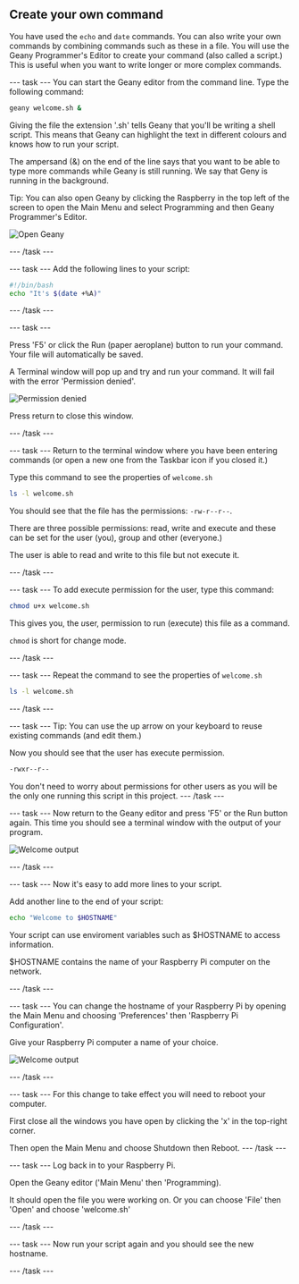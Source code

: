 ## Create your own command

You have used the `echo` and `date` commands. You can also write your own commands by combining commands such as these in a file. You will use the Geany Programmer's Editor to create your command (also called a script.) This is useful when you want to write longer or more complex commands. 

--- task ---
You can start the Geany editor from the command line. Type the following command:

```bash
geany welcome.sh &
```
Giving the file the extension '.sh' tells Geany that you'll be writing a shell script. This means that Geany can highlight the text in different colours and knows how to run your script.

The ampersand (&) on the end of the line says that you want to be able to type more commands while Geany is still running. We say that Geny is running in the background. 

Tip: You can also open Geany by clicking the Raspberry in the top left of the screen to open the Main Menu and select Programming and then Geany Programmer's Editor. 

![Open Geany](images/command_geany.png)

--- /task ---

--- task ---
Add the following lines to your script:

```bash
#!/bin/bash
echo "It's $(date +%A)"
```

--- /task ---

--- task ---

Press 'F5' or click the Run (paper aeroplane) button to run your command. Your file will automatically be saved.

A Terminal window will pop up and try and run your command. It will fail with the error 'Permission denied'.

![Permission denied](images/command_denied.png)

Press return to close this window.

--- /task ---

--- task ---
Return to the terminal window where you have been entering commands (or open a new one from the Taskbar icon if you closed it.)

Type this command to see the properties of `welcome.sh`

```bash
ls -l welcome.sh
```

You should see that the file has the permissions: `-rw-r--r--`.

There are three possible permissions: read, write and execute and these can be set for the user (you), group and other (everyone.)

The user is able to read and write to this file but not execute it. 

--- /task ---

--- task ---
To add execute permission for the user, type this command:

```bash
chmod u+x welcome.sh
```
This gives you, the *u*ser, permission to run (e*x*ecute) this file as a command. 

`chmod` is short for change mode. 


--- /task ---

--- task ---
Repeat the command to see the properties of `welcome.sh`

```bash
ls -l welcome.sh
```
--- /task ---

--- task ---
Tip: You can use the up arrow on your keyboard to reuse existing commands (and edit them.)

Now you should see that the user has execute permission. 

```bash
-rwxr--r--
```

You don't need to worry about permissions for other users as you will be the only one running this script in this project. 
--- /task ---

--- task ---
Now return to the Geany editor and press 'F5' or the Run button again. This time you should see a terminal window with the output of your program. 

![Welcome output](images/command_output.png)

--- /task ---

--- task ---
Now it's easy to add more lines to your script. 

Add another line to the end of your script:

```bash
echo "Welcome to $HOSTNAME" 
```

Your script can use enviroment variables such as $HOSTNAME to access information. 

$HOSTNAME contains the name of your Raspberry Pi computer on the network.

--- /task ---

--- task ---
You can change the hostname of your Raspberry Pi by opening the Main Menu and choosing 'Preferences' then 'Raspberry Pi Configuration'. 

Give your Raspberry Pi computer a name of your choice. 

![Welcome output](images/command_output.png)

--- /task ---

--- task ---
For this change to take effect you will need to reboot your computer. 

First close all the windows you have open by clicking the 'x' in the top-right corner. 

Then open the Main Menu and choose Shutdown then Reboot. 
--- /task ---

--- task ---
Log back in to your Raspberry Pi. 

Open the Geany editor ('Main Menu' then 'Programming). 

It should open the file you were working on. Or you can choose 'File' then 'Open' and choose 'welcome.sh'

--- /task ---

--- task ---
Now run your script again and you should see the new hostname. 

--- /task ---

